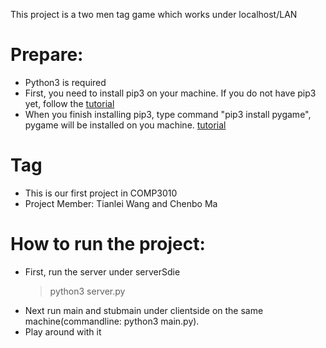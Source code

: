 This project is a two men tag game which works under localhost/LAN
# Prepare:
  * Python3 is required
  * First, you need to install pip3 on your machine. If you do not have pip3 yet, follow the [tutorial](https://evansdianga.com/install-pip-osx/)
  * When you finish installing pip3, type command "pip3 install pygame", pygame will be installed on you machine. [tutorial](https://www.youngwonks.com/blog/How-to-Install-PyGame-on-a-Mac)

# Tag
  * This is our first project in COMP3010
  * Project Member: Tianlei Wang and Chenbo Ma


# How to run the project:
  * First, run the server under serverSdie
    >python3 server.py
  * Next run main and stubmain under clientside on the same machine(commandline: python3 main.py).
  * Play around with it
